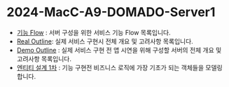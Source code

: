 # 2024-MacC-A9-DOMADO-Server1
- [기능 Flow](https://github.com/DeveloperAcademy-POSTECH/2024-MacC-A9-DOMADO-Server/wiki/%EA%B3%B5%EC%9C%A0%EC%9E%90%EC%A0%84%EA%B1%B0-%EC%84%9C%EB%B9%84%EC%8A%A4%EB%A5%BC-%EC%9C%84%ED%95%9C-%EC%A0%84%EC%B2%B4-%EA%B8%B0%EB%8A%A5-Flow#%EC%9E%90%EC%A0%84%EA%B1%B0-flow-%EC%97%90-%EB%94%B0%EB%A5%B8-%EC%98%88%EC%83%81%EB%90%98%EB%8A%94-feature-%EB%AA%A9%EB%A1%9D) : 서버 구성을 위한 서비스 기능 Flow 목록입니다.
- [Real Outline](https://github.com/DeveloperAcademy-POSTECH/2024-MacC-A9-DOMADO-Server/wiki/%EA%B3%B5%EC%9C%A0%EC%9E%90%EC%A0%84%EA%B1%B0-%EC%84%9C%EB%B9%84%EC%8A%A4-%EC%84%A4%EA%B3%84-%E2%80%90-Real): 실제 서비스 구현시 전체 개요 및 고려사항 목록입니다.
- [Demo Outline](https://github.com/DeveloperAcademy-POSTECH/2024-MacC-A9-DOMADO-Server/wiki/%EA%B3%B5%EC%9C%A0-%EC%9E%90%EC%A0%84%EA%B1%B0-%EC%84%9C%EB%B9%84%EC%8A%A4-%EC%84%A4%EA%B3%84-%E2%80%90-Sample) : 실제 서비스 구현 전 앱 시연을 위해 구성할 서버의 전체 개요 및 고려사항 목록입니다. 
 - [엔티티 설계 1차](https://github.com/DeveloperAcademy-POSTECH/2024-MacC-A9-DOMADO-Server/wiki/%EC%97%94%ED%8B%B0%ED%8B%B0-%EC%84%A4%EA%B3%84-ver.01) : 기능 구현전 비즈니스 로직에 가장 기초가 되는 객체들을 모델링합니다. 
